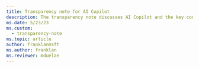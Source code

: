```yaml
---
title: Transparency note for AI Copilot
description: The transparency note discusses AI Copilot and the key considerations for making use of this technology responsibly.
ms.date: 5/23/23
ms.custom: 
  - transparency-note
ms.topic: article
author: franklanmsft
ms.author: franklan
ms.reviewer: mduelae
---
```

